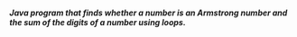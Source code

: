 ##### Java program that finds whether a number is an Armstrong number and the sum of the digits of a number using loops.
